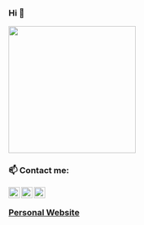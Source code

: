 ### Hi 👋

<a href="https://nikunj200.pythonanywhere.com/"><img src="https://nikunj200.pythonanywhere.com/static/img/banner.png" height="250"></a>

### 📫 Contact me:

[<img align="left" alt="Nikunj Maheshwari | Facebook" width="22px" src="https://cdn.jsdelivr.net/npm/simple-icons@v3/icons/facebook.svg" />](https://www.facebook.com/nikunj.maheshwari.98/)
[<img align="left" alt="Nikunj Maheshwari | LinkedIn" width="22px" src="https://cdn.jsdelivr.net/npm/simple-icons@v3/icons/linkedin.svg" />](https://www.linkedin.com/in/nikunj-maheshwari-709ab2173/)
[<img align="left" alt="Nikunj Maheshwari | Instagram" width="22px" src="https://cdn.jsdelivr.net/npm/simple-icons@v3/icons/instagram.svg" />](https://www.instagram.com/nikunj.vm/)

</br>

### [Personal Website](https://nikunj200.pythonanywhere.com/)
<!--
**nikunj200/nikunj200** is a ✨ _special_ ✨ repository because its `README.md` (this file) appears on your GitHub profile.

Here are some ideas to get you started:

- 🔭 I’m currently working on ...
- 🌱 I’m currently learning ...
- 👯 I’m looking to collaborate on ...
- 🤔 I’m looking for help with ...
- 💬 Ask me about ...
- 📫 How to reach me: ...
- 😄 Pronouns: ...
- ⚡ Fun fact: ...
-->
